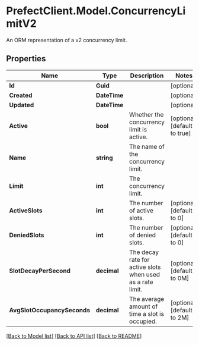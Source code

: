 # PrefectClient.Model.ConcurrencyLimitV2
An ORM representation of a v2 concurrency limit.

## Properties

Name | Type | Description | Notes
------------ | ------------- | ------------- | -------------
**Id** | **Guid** |  | [optional] 
**Created** | **DateTime** |  | [optional] 
**Updated** | **DateTime** |  | [optional] 
**Active** | **bool** | Whether the concurrency limit is active. | [optional] [default to true]
**Name** | **string** | The name of the concurrency limit. | 
**Limit** | **int** | The concurrency limit. | 
**ActiveSlots** | **int** | The number of active slots. | [optional] [default to 0]
**DeniedSlots** | **int** | The number of denied slots. | [optional] [default to 0]
**SlotDecayPerSecond** | **decimal** | The decay rate for active slots when used as a rate limit. | [optional] [default to 0M]
**AvgSlotOccupancySeconds** | **decimal** | The average amount of time a slot is occupied. | [optional] [default to 2M]

[[Back to Model list]](../README.md#documentation-for-models) [[Back to API list]](../README.md#documentation-for-api-endpoints) [[Back to README]](../README.md)

